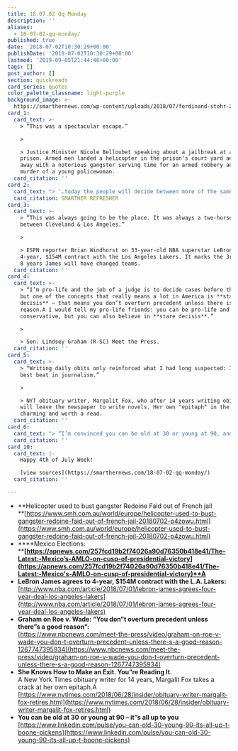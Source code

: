 ```yaml
---
title: 18.07.02 Qq Monday
description: ''
aliases:
  - 18-07-02-qq-monday/
published: true
date: '2018-07-02T10:30:29+00:00'
publishDate: '2018-07-02T10:30:29+00:00'
lastmod: '2019-09-05T21:44:46+00:00'
tags: []
post_author: []
section: quickreads
card_series: quotes
color_palette_classname: light-purple
background_image: >-
  https://smarthernews.com/wp-content/uploads/2018/07/ferdinand-stohr-203708-unsplash-scaled.jpg
card_1:
  card_text: >-
    > “This was a spectacular escape.”

    > 

    > Justice Minister Nicole Belloubet speaking about a jailbreak at a Paris
    prison. Armed men landed a helicopter in the prison's court yard and flew
    away with a notorious gangster serving time for an armed robbery and the
    murder of a young policewoman.
  card_citation: ''
card_2:
  card_text: "> ‘…today the people will decide between more of the same or a real change.’\n> \n> Newly elected Mexican President Andres Manuel Lopez Obrador as he voted in Sunday's elections. Lopez Abrader has run twice before for President & lost. He has promised to clean up corruption & violence, but with few concrete details.\n\n[SMARTHER REFRESHER](https://smarthernews.com/18-06-29-mexico-elections/)"
  card_citation: SMARTHER REFRESHER
card_3:
  card_text: >-
    > “This was always going to be the place. It was always a two-horse race
    between Cleveland & Los Angeles.”

    > 

    > ESPN reporter Brian Windhorst on 33-year-old NBA superstar LeBron James
    4-year, $154M contract with the Los Angeles Lakers. It marks the 3rd time in
    8 years James will have changed teams.
  card_citation: ''
card_4:
  card_text: >-
    > “I’m pro-life and the job of a judge is to decide cases before the court,
    but one of the concepts that really means a lot in America is **stare
    decisis** – that means you don’t overturn precedent unless there is a good
    reason.A I would tell my pro-life friends: you can be pro-life and
    conservative, but you can also believe in **stare decisis**.”

    > 

    > Sen. Lindsey Graham (R-SC) Meet the Press.
  card_citation: ''
card_5:
  card_text: >-
    > “Writing daily obits only reinforced what I had long suspected: It is the
    best beat in journalism.”

    > 

    > NYT obituary writer, Margalit Fox, who after 14 years writing obituaries
    will leave the newspaper to write novels. Her own "epitaph" in the paper is
    charming and worth a read.
  card_citation: ''
card_6:
  card_text: "> “I’m convinced you can be old at 30 or young at 90, and it’s all up to you.”\n> \n> Legendary oil tycoon, T. Boone Pickens, in an essay on age and attitude on LinkedIn as he revealed some of the health challenges he has recently confronted."
  card_citation: ''
card_10:
  card_text: |-
    Happy 4th of July Week!

    [view sources](https://smarthernews.com/18-07-02-qq-monday/)
  card_citation: ''

---
```

*   **Helicopter used to bust gangster Redoine Faid out of French jail  
    **[https://www.smh.com.au/world/europe/helicopter-used-to-bust-gangster-redoine-faid-out-of-french-jail-20180702-p4zowu.html](https://www.smh.com.au/world/europe/helicopter-used-to-bust-gangster-redoine-faid-out-of-french-jail-20180702-p4zowu.html)
*   ****Mexico Elections:  
    ****[https://apnews.com/257fcd19b2f74026a90d76350b418e41/The-Latest:-Mexico’s-AMLO-on-cusp-of-presidential-victory](https://apnews.com/257fcd19b2f74026a90d76350b418e41/The-Latest:-Mexico's-AMLO-on-cusp-of-presidential-victory)**A**
*   **LeBron James agrees to 4-year, $154M contract with the L.A. Lakers:**  
    [http://www.nba.com/article/2018/07/01/lebron-james-agrees-four-year-deal-los-angeles-lakers](http://www.nba.com/article/2018/07/01/lebron-james-agrees-four-year-deal-los-angeles-lakers)
*   **Graham on Roe v. Wade: “You don”t overturn precedent unless there”s a good reason”:**  
    [https://www.nbcnews.com/meet-the-press/video/graham-on-roe-v-wade-you-don-t-overturn-precedent-unless-there-s-a-good-reason-1267747395934](https://www.nbcnews.com/meet-the-press/video/graham-on-roe-v-wade-you-don-t-overturn-precedent-unless-there-s-a-good-reason-1267747395934)
*   **She Knows How to Make an Exit. You”re Reading It.**  
    A New York Times obituary writer for 14 years, Margalit Fox takes a crack at her own epitaph.A [https://www.nytimes.com/2018/06/28/insider/obituary-writer-margalit-fox-retires.html](https://www.nytimes.com/2018/06/28/insider/obituary-writer-margalit-fox-retires.html)
*   **You can be old at 30 or young at 90 – it”s all up to you** [https://www.linkedin.com/pulse/you-can-old-30-young-90-its-all-up-t-boone-pickens](https://www.linkedin.com/pulse/you-can-old-30-young-90-its-all-up-t-boone-pickens)